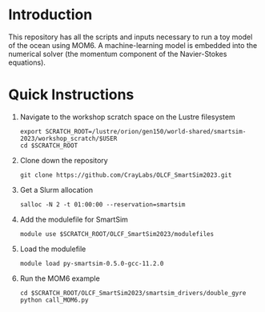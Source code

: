 # Introduction

This repository has all the scripts and inputs necessary to run a toy model
of the ocean using MOM6. A machine-learning model is embedded into the
numerical solver (the momentum component of the Navier-Stokes equations).

# Quick Instructions

1. Navigate to the workshop scratch space on the Lustre filesystem

    ```
    export SCRATCH_ROOT=/lustre/orion/gen150/world-shared/smartsim-2023/workshop_scratch/$USER
    cd $SCRATCH_ROOT
    ```

1. Clone down the repository

    ```
    git clone https://github.com/CrayLabs/OLCF_SmartSim2023.git
    ```

1. Get a Slurm allocation

    ```
    salloc -N 2 -t 01:00:00 --reservation=smartsim
    ```

1. Add the modulefile for SmartSim

    ```
    module use $SCRATCH_ROOT/OLCF_SmartSim2023/modulefiles
    ```

1. Load the modulefile

    ```
    module load py-smartsim-0.5.0-gcc-11.2.0
    ```

1. Run the MOM6 example

    ```
    cd $SCRATCH_ROOT/OLCF_SmartSim2023/smartsim_drivers/double_gyre
    python call_MOM6.py
    ```
